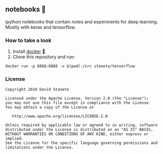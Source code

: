 ## notebooks 📓

ipython notebooks that contain notes and experiments for deep learning. Mostly with keras and tensorflow.

### How to take a look

1. Install [docker](https://www.docker.com/) 🐳.
2. Clone this repository and run:

```
docker run -p 8888:8888 -v $(pwd):/src stanete/tensorflow
```

### License

    Copyright 2018 David Stanete

    Licensed under the Apache License, Version 2.0 (the "License");
    you may not use this file except in compliance with the License.
    You may obtain a copy of the License at

       http://www.apache.org/licenses/LICENSE-2.0

    Unless required by applicable law or agreed to in writing, software
    distributed under the License is distributed on an "AS IS" BASIS,
    WITHOUT WARRANTIES OR CONDITIONS OF ANY KIND, either express or implied.
    See the License for the specific language governing permissions and
    limitations under the License.

